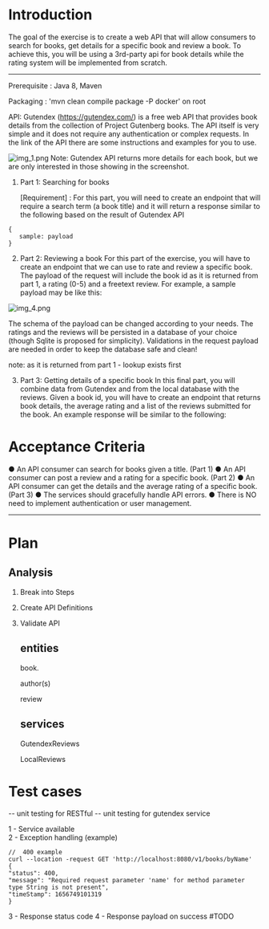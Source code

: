 # Introduction


The goal of the exercise is to create a web API that will allow consumers to search for books, get details
for a specific book and review a book. To achieve this, you will be using a 3rd-party api for book details
while the rating system will be implemented from scratch.

----------------------------------
Prerequisite : Java 8, Maven

Packaging : 'mvn clean compile package -P docker' on root

API: Gutendex (https://gutendex.com/) is a free web API that provides book details from the collection of
Project Gutenberg books. The API itself is very simple and it does not require any authentication or
complex requests. In the link of the API there are some instructions and examples for you to use.



![img_1.png](img_1.png)
Note: Gutendex API returns more details for each book, but we are only interested in those showing in
the screenshot.

1. Part 1: Searching for books
   
   [Requirement] : 
    For this part, you will need to create an endpoint that will require a search term (a book title) and it will
    return a response similar to the following based on the result of Gutendex API


```
{
   sample: payload
}

```




2. Part 2: Reviewing a book
For this part of the exercise, you will have to create an endpoint that we can use to rate and review a
specific book. The payload of the request will include the book id as it is returned from part 1, a rating
(0-5) and a freetext review. For example, a sample payload may be like this:

![img_4.png](img_4.png)

The schema of the payload can be changed according to your needs. The ratings and the reviews will be
persisted in a database of your choice (though Sqlite is proposed for simplicity). Validations in the
request payload are needed in order to keep the database safe and clean!


note: as it is returned from part 1 - lookup exists first
    


3. Part 3: Getting details of a specific book
In this final part, you will combine data from Gutendex and from the local database with the reviews.
Given a book id, you will have to create an endpoint that returns book details, the average rating and a
list of the reviews submitted for the book. An example response will be similar to the following:


# Acceptance Criteria
● An API consumer can search for books given a title. (Part 1)
● An API consumer can post a review and a rating for a specific book. (Part 2)
● An API consumer can get the details and the average rating of a specific book. (Part 3)
● The services should gracefully handle API errors.
● There is NO need to implement authentication or user management.

---------

# Plan


Analysis
--------------------


1) Break into Steps
2) Create API Definitions
3) Validate  API



    entities
    ----
    book.
    
    author(s)
    
    review
    
    
    
    services
    -------------
    
    GutendexReviews
    
    LocalReviews

    
# Test cases

-- unit testing for RESTful
-- unit testing for gutendex service



1 - Service available   
2 - Exception handling (example)

    //	400 example	
    curl --location -request GET 'http://localhost:8080/v1/books/byName'
    {
    "status": 400,
    "message": "Required request parameter 'name' for method parameter type String is not present",
    "timeStamp": 1656749101319
    }
3 - Response status code
4 - Response payload on success #TODO

    

